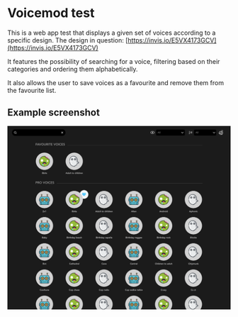 # Voicemod test

This is a web app test that displays a given set of voices according to a specific design. The design in question: [https://invis.io/E5VX4173GCV](https://invis.io/E5VX4173GCV)

It features the possibility of searching for a voice, filtering based on their categories and ordering them alphabetically.

It also allows the user to save voices as a favourite and remove them from the favourite list.

## Example screenshot

![ejemplo](./src/assets/example-screenshot.png)
